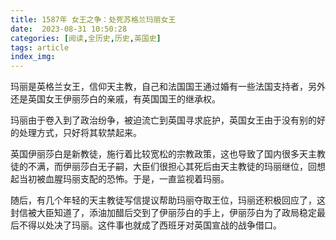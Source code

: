 ```yaml
---
title: 1587年 女王之争：处死苏格兰玛丽女王
date:  2023-08-31 10:50:28
categories: [阅读,全历史,历史,英国史]
tags: article
index_img: 
---
```


玛丽是英格兰女王，信仰天主教，自己和法国国王通过婚有一些法国支持者，另外还是英国女王伊丽莎白的亲戚，有英国国王的继承权。

玛丽由于卷入到了政治纷争，被迫流亡到英国寻求庇护，英国女王由于没有别的好的处理方式，只好将其软禁起来。

英国伊丽莎白是新教徒，施行着比较宽松的宗教政策，这也导致了国内很多天主教徒的不满，而伊丽莎白无子嗣，大臣们很担心其死后由天主教徒的玛丽继位，回想起当初被血腥玛丽支配的恐怖。于是，一直监视着玛丽。

随后，有几个年轻的天主教徒写信提议帮助玛丽夺取王位，玛丽还积极回应了，这封信被大臣知道了，添油加醋后交到了伊丽莎白的手上，伊丽莎白为了政局稳定最后不得以处决了玛丽。这件事也就成了西班牙对英国宣战的战争借口。